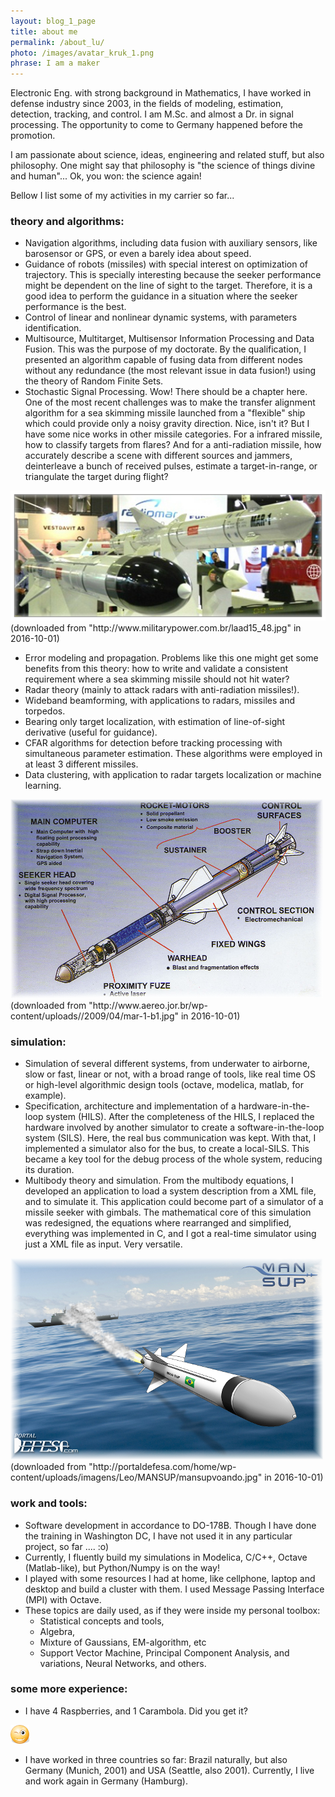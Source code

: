 ```yaml
---
layout: blog_1_page
title: about me
permalink: /about_lu/
photo: /images/avatar_kruk_1.png
phrase: I am a maker
---
```


Electronic Eng. with strong background in Mathematics, I have worked in defense
industry since 2003, in the fields of modeling, estimation, detection,
tracking, and control. I am M.Sc. and almost a Dr. in signal processing. The
opportunity to come to Germany happened before the promotion.

I am passionate about science, ideas, engineering and related stuff, but also
philosophy. One might say that philosophy is "the science of things divine and
human"... Ok, you won: the science again!

Bellow I list some of my activities in my carrier so far...

### theory and algorithms:

- Navigation algorithms, including data fusion with auxiliary sensors, like
barosensor or GPS, or even a barely idea about speed.
- Guidance of robots (missiles) with special interest on optimization of
trajectory. This is specially interesting because the seeker performance might
be dependent on the line of sight to the target. Therefore, it is a good idea
to perform the guidance in a situation where the seeker performance is the
best.
- Control of linear and nonlinear dynamic systems, with parameters
identification.
- Multisource, Multitarget, Multisensor Information Processing and Data Fusion.
This was the purpose of my doctorate. By the qualification, I presented an
algorithm capable of fusing data from different nodes without any redundance
(the most relevant issue in data fusion!) using the theory of Random Finite
Sets.
- Stochastic Signal Processing. Wow! There should be a chapter here. One of the
most recent challenges was to make the transfer alignment algorithm for a sea
skimming missile launched from a "flexible" ship which could provide only a
noisy gravity direction. Nice, isn't it?  But I have some nice works in other
missile categories. For a infrared missile, how to classify targets from
flares? And for a anti-radiation missile, how accurately describe a scene with
different sources and jammers, deinterleave a bunch of received pulses,
estimate a target-in-range, or triangulate the target during flight?

<div class="about-legend">
    <img src="/images/mansup.png"/>
    <br>
    (downloaded from "http://www.militarypower.com.br/laad15_48.jpg" in 2016-10-01)
</div>

- Error modeling and propagation. Problems like this one might get some
benefits from this theory: how to write and validate a consistent requirement
where a sea skimming missile should not hit water?
- Radar theory (mainly to attack radars with anti-radiation missiles!).
- Wideband beamforming, with applications to radars, missiles and torpedos.
- Bearing only target localization, with estimation of line-of-sight derivative
(useful for guidance).
- CFAR algorithms for detection before tracking processing with simultaneous
parameter estimation. These algorithms were employed in at least 3 different
missiles.
- Data clustering, with application to radar targets localization or machine
learning.

<div class="about-legend">
    <img src="/images/mar-1-b1.png"/>
    <br>
    (downloaded from "http://www.aereo.jor.br/wp-content/uploads//2009/04/mar-1-b1.jpg" in 2016-10-01)
</div>

### simulation:

- Simulation of several different systems, from underwater to airborne, slow or
fast, linear or not, with a broad range of tools, like real time OS or
high-level algorithmic design tools (octave, modelica, matlab, for example).
- Specification, architecture and implementation of a hardware-in-the-loop
system (HILS). After the completeness of the HILS, I replaced the hardware
involved by another simulator to create a software-in-the-loop system (SILS).
Here, the real bus communication was kept. With that, I implemented a simulator
also for the bus, to create a local-SILS. This became a key tool for the debug
process of the whole system, reducing its duration.
- Multibody theory and simulation. From the multibody equations, I developed an
application to load a system description from a XML file, and to simulate it.
This application could become part of a simulator of a missile seeker with
gimbals. The mathematical core of this simulation was redesigned, the equations
where rearranged and simplified, everything was implemented in C, and I got a
real-time simulator using just a XML file as input. Very versatile.

<div class="about-legend">
    <img src="/images/mansupvoando.png"/>
    <br>
    (downloaded from "http://portaldefesa.com/home/wp-content/uploads/imagens/Leo/MANSUP/mansupvoando.jpg" in 2016-10-01)
</div>


### work and tools:

- Software development in accordance to DO-178B. Though I have done the training in
Washington DC, I have not used it in any particular project, so far .... :o)
- Currently, I fluently build my simulations in Modelica, C/C++, Octave (Matlab-like),
but Python/Numpy is on the way!
- I played with some resources I had at home, like cellphone, laptop and desktop and
build a cluster with them. I used Message Passing Interface (MPI) with Octave.
- These topics are daily used, as if they were inside my personal toolbox:
  - Statistical concepts and tools,
  - Algebra,
  - Mixture of Gaussians, EM-algorithm, etc
  - Support Vector Machine, Principal Component Analysis, and variations, Neural Networks, and others.


### some more experience:

- I have 4 Raspberries, and 1 Carambola. Did you get it? 
<img src="/images/findicons.com-icontexto_emoticons_04.png" width="30px" />

- I have worked in three countries so far: Brazil naturally, but also Germany
(Munich, 2001) and USA (Seattle, also 2001). Currently, I live and work again
in Germany (Hamburg).

